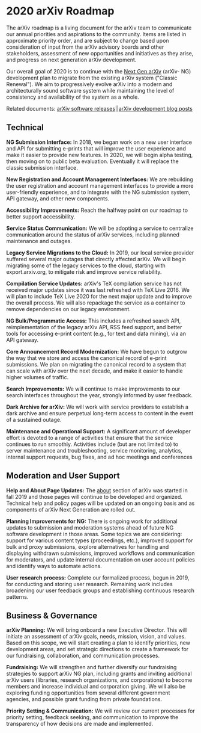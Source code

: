 # 2020 arXiv Roadmap

The arXiv roadmap is a living document for the arXiv team to communicate our annual priorities and aspirations to the community. Items are listed in approximate priority order, and are subject to change based upon consideration of input from the arXiv advisory boards and other stakeholders, assessment of new opportunities and initiatives as they arise, and progress on next generation arXiv development.

Our overall goal of 2020 is to continue with the [Next Gen arXiv](https://blogs.cornell.edu/arxiv/2019/10/31/arxiv-ng-project-explanation/) (arXiv- NG) development plan to migrate from the existing arXiv system (&quot;Classic Renewal&quot;). We aim to progressively evolve arXiv into a modern and architecturally sound software system while maintaining the level of consistency and availability of the system as a whole.

Related documents: [arXiv software releases](https://confluence.cornell.edu/x/Wzs2FQ)||[arXiv development blog posts](https://blogs.cornell.edu/arxiv/category/arxiv-development/)

## Technical

**NG Submission Interface:** In 2018, we began work on a new user interface and API for submitting e-prints that will improve the user experience and make it easier to provide new features. In 2020, we will begin alpha testing, then moving on to public beta evaluation. Eventually it will replace the classic submission interface.

**New Registration and Account Management Interfaces:** We are rebuilding the user registration and account management interfaces to provide a more user-friendly experience, and to integrate with the NG submission system, API gateway, and other new components.

**Accessibility Improvements:** Reach the halfway point on our roadmap to better support accessibility.

**Service Status Communication:** We will be adopting a service to centralize communication around the status of arXiv services, including planned maintenance and outages.

**Legacy Service Migrations to the Cloud:** In 2019, our local service provider suffered several major outages that directly affected arXiv. We will begin migrating some of the legacy services to the cloud, starting with export.arxiv.org, to mitigate risk and improve service reliability.

**Compilation Service Updates:** arXiv&#39;s TeX compilation service has not received major updates since it was last refreshed with TeX Live 2016. We will plan to include TeX Live 2020 for the next major update and to improve the overall process. We will also repackage the service as a container to remove dependencies on our legacy environment.

**NG Bulk/Programmatic Access:** This includes a refreshed search API, reimplementation of the legacy arXiv API, RSS feed support, and better tools for accessing e-print content (e.g., for text and data mining), via an API gateway.

**Core Announcement Record Modernization:** We have begun to outgrow the way that we store and access the canonical record of e-print submissions. We plan on migrating the canonical record to a system that can scale with arXiv over the next decade, and make it easier to handle higher volumes of traffic.

**Search Improvements:** We will continue to make improvements to our search interfaces throughout the year, strongly informed by user feedback.

**Dark Archive for arXiv:** We will work with service providers to establish a dark archive and ensure perpetual long-term access to content in the event of a sustained outage.

**Maintenance and Operational Support:** A significant amount of developer effort is devoted to a range of activities that ensure that the service continues to run smoothly. Activities include (but are not limited to) to server maintenance and troubleshooting, service monitoring, analytics, internal support requests, bug fixes, and ad hoc meetings and conferences

## Moderation and User Support

**Help and About Page Updates:** The [about](/about/) section of arXiv was started in fall 2019 and those pages will continue to be developed and organized. Technical help and policy pages will be updated on an ongoing basis and as components of arXiv Next Generation are rolled out.

**Planning Improvements for NG:** There is ongoing work for additional updates to submission and moderation systems ahead of future NG software development in those areas. Some topics we are considering: support for various content types (proceedings, etc.), improved support for bulk and proxy submissions, explore alternatives for handling and displaying withdrawn submissions, improved workflows and communication for moderators, and update internal documentation on user account policies and identify ways to automate actions.

**User research process:** Complete our formalized process, begun in 2019, for conducting and storing user research. Remaining work includes broadening our user feedback groups and establishing continuous research patterns.

## Business &amp; Governance

**arXiv Planning:** We will bring onboard a new Executive Director. This will initiate an assessment of arXiv goals, needs, mission, vision, and values. Based on this scope, we will start creating a plan to identify priorities, new development areas, and set strategic directions to create a framework for our fundraising, collaboration, and communication processes.

**Fundraising:** We will strengthen and further diversify our fundraising strategies to support arXiv NG plan, including grants and inviting additional arXiv users (libraries, research organizations, and corporations) to become members and increase individual and corporation giving. We will also be exploring funding opportunities from several different government agencies, and possible grant funding from private foundations.

**Priority Setting &amp; Communication:** We will review our current processes for priority setting, feedback seeking, and communication to improve the transparency of how decisions are made and implemented.
